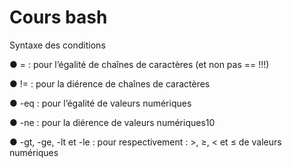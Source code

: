 # Cours bash

Syntaxe des conditions

● = : pour l’égalité de chaînes de caractères (et non pas == !!!)

● != : pour la diérence de chaînes de caractères

● -eq : pour l’égalité de valeurs numériques

● -ne : pour la diérence de valeurs numériques10

● -gt, -ge, -lt et -le : pour respectivement : >, ≥, < et ≤ de valeurs numériques